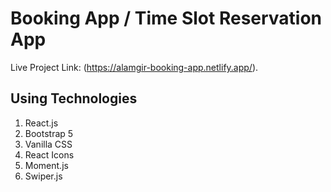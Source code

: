 # Booking App / Time Slot Reservation App

Live Project Link: (https://alamgir-booking-app.netlify.app/).

## Using Technologies
1. React.js
2. Bootstrap 5
3. Vanilla CSS
4. React Icons
5. Moment.js
6. Swiper.js

